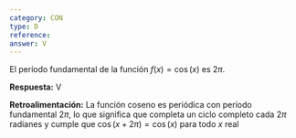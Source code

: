 ```yaml
---
category: CON
type: D
reference: 
answer: V
---
```


El período fundamental de la función $f(x) = \cos(x)$ es $2\pi$.

**Respuesta:** V

**Retroalimentación:**
La función coseno es periódica con período fundamental $2\pi$, lo que significa que completa un ciclo completo cada $2\pi$ radianes y cumple que $\cos(x + 2\pi) = \cos(x)$ para todo $x$ real